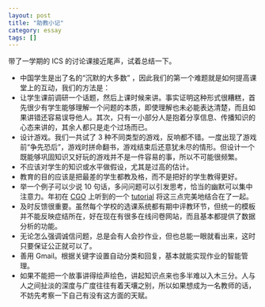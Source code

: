 ```yaml
---
layout: post
title: "助教小记"
category: essay
tags: []
---
```


带了一学期的 ICS 的讨论课接近尾声，试着总结一下。

* 中国学生是出了名的“沉默的大多数” ，因此我们的第一个难题就是如何提高课堂上的互动，我们的方法是：
* 让学生课前调研一个话题，然后上课时候来讲。事实证明这种形式很糟糕，首先很少有学生能够理解一个问题的本质，即使理解也未必能表达清楚，而且如果讲错还容易误导他人。其次，只有一小部分人是抱着分享信息、传播知识的心态来讲的，其余人都只是走个过场而已。
* 设计游戏。我们一共试了 3 种不同类型的游戏，反响都不错。一度出现了游戏前“争先恐后”，游戏时拼命翻书，游戏结束后还意犹未尽的情形。但设计一个既能够巩固知识又好玩的游戏并不是一件容易的事，所以不可能很频繁。
* 不应该对学生的知识或水平做假设，尤其是过高的估计。
* 教育的目的应该是把最差的学生都教及格，而不是把好的学生教得更好。
* 举一个例子可以少说 10 句话，多问问题可以引发思考，恰当的幽默可以集中注意力。年初在 [CGO](http://cgo.org/) 上听到的一个 [tutorial](http://homepages.dcc.ufmg.br/~fernando/classes/gpuOpt/slides/slides1.pdf) 将这三点完美地结合在了一起。
* 及时反馈很重要。虽然每个学校的选课系统都有期中评教环节，但统一的模板并不能反映症结所在，好在现在有很多在线问卷网站，而且基本都提供了数据分析的功能。
* 无论怎么强调诚信问题，总是会有人会抄作业，但也总能一眼就看出来，这时只要保证公正就可以了。
* 善用 Gmail。根据关键字设置自动分类和回复，基本就能实现作业的智能管理。
* 如果不能把一个故事讲得绘声绘色，讲起知识点来也多半难以入木三分。人与人之间扯淡的深度与广度往往有着天壤之别，所以如果想成为一名教师的话，不妨先考察一下自己有没有这方面的天赋。  